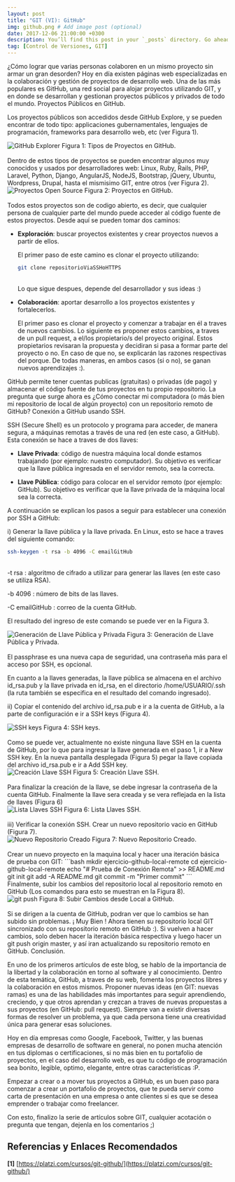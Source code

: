 ```yaml
---
layout: post
title: "GIT (VI): GitHub"
img: github.png # Add image post (optional)
date: 2017-12-06 21:00:00 +0300
description: You’ll find this post in your `_posts` directory. Go ahead and edit it and re-build the site to see your changes. # Add post description (optional)
tag: [Control de Versiones, GIT]
---
```

¿Cómo lograr que varias personas colaboren en un mismo proyecto sin armar un gran desorden? Hoy en día existen páginas web especializadas en la colaboración y gestión de proyectos de desarrollo web. Una de las más populares es GitHub, una red social para alojar proyectos utilizando GIT, y en donde se desarrollan y gestionan proyectos públicos y privados de todo el mundo.
Proyectos Públicos en GitHub.

Los proyectos públicos son accedidos desde GitHub Explore, y se pueden encontrar de todo tipo: applicaciones gubernamentales, lenguajes de programación, frameworks para desarrollo web, etc (ver Figura 1).

<div class="img_post_container">
<img class="img_post" src="https://imgur.com/upfb4ey.png" alt="GitHub Explorer">
Figura 1: Tipos de Proyectos en GitHub.
</div>
<br/>
Dentro de estos tipos de proyectos se pueden encontrar algunos muy conocidos y usados por desarrolladores web: Linux, Ruby, Rails, PHP, Laravel, Python, Django, AngularJS, NodeJS, Bootstrap, jQuery, Ubuntu, Wordpress, Drupal, hasta el mismisimo GIT, entre otros (ver Figura 2).

<div class="img_post_container">
<img class="img_post" src="https://imgur.com/CBJSSJ7.png" alt="Proyectos Open Source">
Figura 2: Proyectos en GitHub.
</div>
<br/>
Todos estos proyectos son de codigo abierto, es decir, que cualquier persona de cualquier parte del mundo puede acceder al código fuente de estos proyectos. Desde aquí se pueden tomar dos caminos:

* **Exploración**: buscar proyectos existentes y crear proyectos nuevos a partir de ellos.

    El primer paso de este camino es clonar el proyecto utilizando:
    ```bash
    git clone repositorioViaSSHoHTTPS
    ```
    <br/>
    Lo que sigue despues, depende del desarrollador y sus ideas :)

* **Colaboración**: aportar desarrollo a los proyectos existentes y fortalecerlos.

    El primer paso es clonar el proyecto y comenzar a trabajar en él a traves de nuevos cambios. Lo siguiente es proponer estos cambios, a traves de un pull request, a el/los propietario/s del proyecto original. Estos propietarios revisaran la propuesta y decidiran si pasa a formar parte del proyecto o no. En caso de que no, se explicarán las razones respectivas del porque. De todas maneras, en ambos casos (si o no), se ganan nuevos aprendizajes :).

GitHub permite tener cuentas publicas (gratuitas) o privadas (de pago) y almacenar el código fuente de tus proyectos en tu propio repositorio. La pregunta que surge ahora es ¿Cómo conectar mi computadora (o más bien mi repositorio de local de algún proyecto) con un repositorio remoto de GitHub?
Conexión a GitHub usando SSH.

SSH (Secure Shell) es un protocolo y programa para acceder, de manera segura, a máquinas remotas a través de una red (en este caso, a GitHub). Esta conexión se hace a traves de dos llaves:

* **Llave Privada**: código de nuestra máquina local donde estamos trabajando (por ejemplo: nuestro computador). Su objetivo es verificar que la llave pública ingresada en el servidor remoto, sea la correcta.

* **Llave Pública**: código para colocar en el servidor remoto (por ejemplo: GitHub). Su objetivo es verificar que la llave privada de la máquina local sea la correcta.

A continuación se explican los pasos a seguir para establecer una conexión por SSH a GitHub:

i) Generar la llave pública y la llave privada. En Linux, esto se hace a traves del siguiente comando:
```bash
ssh-keygen -t rsa -b 4096 -C emailGitHub
```
<br/>
-t rsa : algoritmo de cifrado a utilizar para generar las llaves (en este caso se utiliza RSA).

-b 4096 : número de bits de las llaves.

-C emailGitHub : correo de la cuenta GitHub.

El resultado del ingreso de este comando se puede ver en la Figura 3.

<div class="img_post_container">
<img class="img_post" src="https://imgur.com/7KBVynD.png" alt="Generación de Llave Pública y Privada">
Figura 3: Generación de Llave Pública y Privada.
</div>
<br/>
El passphrase es una nueva capa de seguridad, una contraseña más para el acceso por SSH, es opcional.

En cuanto a la llaves generadas, la llave pública se almacena en el archivo id_rsa.pub y la llave privada en id_rsa, en el directorio /home/USUARIO/.ssh (la ruta también se especifica en el resultado del comando ingresado).

ii) Copiar el contenido del archivo id_rsa.pub e ir a la cuenta de GitHub, a la parte de configuración e ir a SSH keys (Figura 4).

<div class="img_post_container">
<img class="img_post" src="https://imgur.com/LOO8BbP.png" alt="SSH keys">
Figura 4: SSH keys.
</div>
<br/>
Como se puede ver, actualmente no existe ninguna llave SSH en la cuenta de GitHub, por lo que para ingresar la llave generada en el paso 1, ir a New SSH key. En la nueva pantalla desplegada (Figura 5) pegar la llave copiada del archivo id_rsa.pub e ir a Add SSH key.

<div class="img_post_container">
<img class="img_post" src="https://imgur.com/kfbtQXE.png" alt="Creación Llave SSH">
Figura 5: Creación Llave SSH.
</div>
<br/>
Para finalizar la creación de la llave, se debe ingresar la contraseña de la cuenta GitHub. Finalmente la llave sera creada y se vera reflejada en la lista de llaves (Figura 6)

<div class="img_post_container">
<img class="img_post" src="https://imgur.com/RoyLonl.png" alt="Lista Llaves SSH">
Figura 6: Lista Llaves SSH.
</div>
<br/>
iii) Verificar la conexión SSH. Crear un nuevo repositorio vacio en GitHub (Figura 7).

<div class="img_post_container">
<img class="img_post" src="https://imgur.com/ZktZ8z7.png" alt="Nuevo Repositorio Creado">
Figura 7: Nuevo Repositorio Creado.
</div>
<br/>
Crear un nuevo proyecto en la maquina local y hacer una iteración básica de prueba con GIT:
```bash
mkdir ejercicio-github-local-remote
cd ejercicio-github-local-remote
echo "# Prueba de Conexión Remota" >> README.md
git init
git add -A README.md
git commit -m "Primer commit"
```
<br/>
Finalmente, subir los cambios del repositorio local al repositorio remoto en GitHub (Los comandos para esto se muestran en la Figura 8).

<div class="img_post_container">
<img class="img_post" src="https://imgur.com/jFAtf3m.png" alt="git push">
Figura 8: Subir Cambios desde Local a GitHub.
</div>
<br/>
Si se dirigen a la cuenta de GitHub, podran ver que lo cambios se han subido sin problemas. ¡ Muy Bien ! Ahora tienen su repositorio local GIT sincronizado con su repositorio remoto en GitHub :). Si vuelven a hacer cambios, solo deben hacer la iteración básica respectiva y luego hacer un git push origin master, y así iran actualizando su repositorio remoto en GitHub.
Conclusión.

En uno de los primeros artículos de este blog, se hablo de la importancia de la libertad y la colaboración en torno al software y al conocimiento. Dentro de esta temática, GitHub, a traves de su web, fomenta los proyectos libres y la colaboración en estos mismos. Proponer nuevas ideas (en GIT: nuevas ramas) es una de las habilidades más importantes para seguir aprendiendo, creciendo, y que otros aprendan y crezcan a traves de nuevas propuestas a sus proyectos (en GitHub: pull request). Siempre van a existir diversas formas de resolver un problema, ya que cada persona tiene una creatividad única para generar esas soluciones.

Hoy en día empresas como Google, Facebook, Twitter, y las buenas empresas de desarrollo de software en general, no ponen mucha atención en tus diplomas o certificaciones, si no más bien en tu portafolio de proyectos, en el caso del desarrollo web, es que tu código de programación sea bonito, legible, optimo, elegante, entre otras características :P.

Empezar a crear o a mover tus proyectos a GitHub, es un buen paso para comenzar a crear un portafolio de proyectos, que te pueda servir como carta de presentación en una empresa o ante clientes si es que se desea emprender o trabajar como freelancer.

Con esto, finalizo la serie de artículos sobre GIT, cualquier acotación o pregunta que tengan, dejenla en los comentarios ;)

## Referencias y Enlaces Recomendados

**[1]** [https://platzi.com/cursos/git-github/](https://platzi.com/cursos/git-github/)
